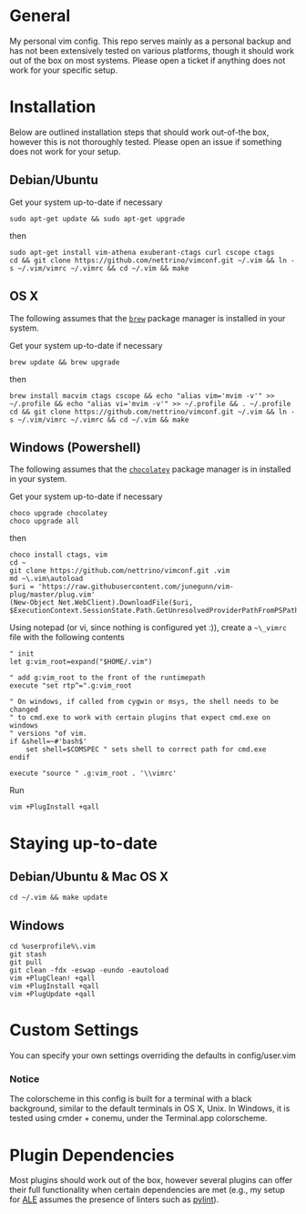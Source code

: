 General
=======

My personal vim config. This repo serves mainly as a personal backup and has
not been extensively tested on various platforms, though it should work out
of the box on most systems. Please open a ticket if anything does not work
for your specific setup.


Installation
============

Below are outlined installation steps that should work out-of-the box,
however this is not thoroughly tested. Please open an issue if something does
not work for your setup.

Debian/Ubuntu
-------------

Get your system up-to-date if necessary
```
sudo apt-get update && sudo apt-get upgrade
```
then
```
sudo apt-get install vim-athena exuberant-ctags curl cscope ctags
cd && git clone https://github.com/nettrino/vimconf.git ~/.vim && ln -s ~/.vim/vimrc ~/.vimrc && cd ~/.vim && make
```

OS X
----

The following assumes that the [`brew`](https://brew.sh/) package manager is
installed in your system.

Get your system up-to-date if necessary
```
brew update && brew upgrade
```
then
```
brew install macvim ctags cscope && echo "alias vim='mvim -v'" >> ~/.profile && echo "alias vi='mvim -v'" >> ~/.profile && . ~/.profile
cd && git clone https://github.com/nettrino/vimconf.git ~/.vim && ln -s ~/.vim/vimrc ~/.vimrc && cd ~/.vim && make
```

Windows (Powershell)
--------------------

The following assumes that the [`chocolatey`](https://chocolatey.org/)
package manager is in installed in your system.

Get your system up-to-date if necessary
```
choco upgrade chocolatey
choco upgrade all
```
then

```
choco install ctags, vim
cd ~
git clone https://github.com/nettrino/vimconf.git .vim
md ~\.vim\autoload
$uri = 'https://raw.githubusercontent.com/junegunn/vim-plug/master/plug.vim'
(New-Object Net.WebClient).DownloadFile($uri, $ExecutionContext.SessionState.Path.GetUnresolvedProviderPathFromPSPath("~\.vim\autoload\plug.vim"))
```

Using notepad (or vi, since nothing is configured yet :)), create a `~\_vimrc` file with the following contents
```
" init
let g:vim_root=expand("$HOME/.vim")

" add g:vim_root to the front of the runtimepath
execute "set rtp^=".g:vim_root

" On windows, if called from cygwin or msys, the shell needs to be changed
" to cmd.exe to work with certain plugins that expect cmd.exe on windows
" versions "of vim.
if &shell=~#'bash$'
    set shell=$COMSPEC " sets shell to correct path for cmd.exe
endif

execute "source " .g:vim_root . '\\vimrc'
```

Run
```
vim +PlugInstall +qall
```

Staying up-to-date
==================

Debian/Ubuntu & Mac OS X
------------------------

```
cd ~/.vim && make update
```

Windows
-------

```
cd %userprofile%\.vim
git stash
git pull
git clean -fdx -eswap -eundo -eautoload
vim +PlugClean! +qall
vim +PlugInstall +qall
vim +PlugUpdate +qall
```

Custom Settings
===============

You can specify your own settings overriding the defaults in config/user.vim

### Notice

The colorscheme in this config is built for a terminal with a black background,
similar to the default terminals in OS X, Unix. In Windows, it is tested using
cmder + conemu, under the Terminal.app colorscheme.

Plugin Dependencies
===================

Most plugins should work out of the box, however several plugins can offer their
full functionality when certain dependencies are met (e.g., my setup for
[ALE](https://github.com/w0rp/ale) assumes the presence of linters such as
[pylint](https://www.pylint.org/)).
